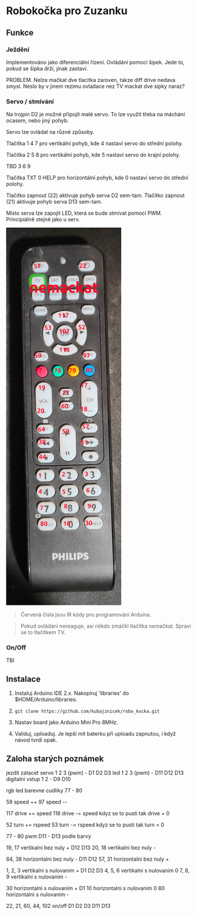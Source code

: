 # Robokočka pro Zuzanku

## Funkce

### Ježdění

Implementováno jako diferenciální řízení. Ovládání pomocí šipek. Jede to, pokud se šipka drží, jinak zastaví.


PROBLEM. Nelze mačkat dve tlacitka zaroven, takze diff drive nedava smysl. Neslo by v jinem rezimu ovladace nez TV mackat dve sipky naraz?

### Servo / stmívání

Na trojpin D2 je možné připojit malé servo. To lze využít třeba na máchání ocasem, nebo jiný pohyb.

Servo lze ovládat na různé způsoby. 

Tlačítka 1 4 7 pro vertikální pohyb, kde 4 nastaví servo do střední polohy.

Tlačítka 2 5 8 pro vertikální pohyb, kde 5 nastaví servo do krajní polohy.

TBD 3 6 9

Tlačítka TXT 0 HELP pro horizontální pohyb, kde 0 nastaví servo do střední polohy.

Tlačítko zapnout (22) aktivuje pohyb serva D2 sem-tam.
Tlačítko zapnout (21) aktivuje pohyb serva D13 sem-tam.

Místo serva lze zapojit LED, která se bude stmívat pomocí PWM. Principiálně stejné jako u serv.


![Robo Kocka Controller](docs/robo_kocka_ovladac.png)

> Červená čisla jsou IR kódy pro programování Arduina.

> Pokud ovládání nereaguje, asi někdo zmáčkl tlačítka nemačkat. Spraví se to tlačítkem TV.

### On/Off

TBI


## Instalace

1. Instaluj Arduino IDE 2.x. Nakopiruj 'libraries' do $HOME/Arduino/libraries. 

2. ```git clone https://github.com/kubajznicek/robo_kocka.git```

3. Nastav board jako Arduino Mini Pro 8MHz.

4. Validuj, uploaduj. Je lepší mít baterku při uploadu zapnutou, i když návod tvrdí opak.


## Zaloha starých poznámek

jezdit
zatacet
servo 1 2 3 (pwm) - D1 D2 D3
led 1 2 3 (pwm) - D11 D12 D13
digitalni vstup 1 2 - D9 D10

rgb led
	barevne cudliky 77 - 80
	

59 speed ++
97 speed --

117 drive += speed
118 drive -= speed
	kdyz se to pusti tak drive = 0

52 turn += rspeed
53 turn -= rspeed
	kdyz se to pusti tak turn = 0


77 - 80 pwm D11 - D13 podle barvy

19, 17 vertikalni bez nuly +	D12 D13
20, 18 vertikalni bez nuly -

64, 38 horizontalni bez nuly -	D11 D12
57, 31 horizontalni bez nuly +

1, 2, 3 vertikalni s nulovanim + D1 D2 D3
4, 5, 6 vertikalni s nulovanim 0
7, 8, 9 vertikalni s nulovanim -

30 horizontalni s nulovanim + D1
10 horizontalni s nulovanim 0
80 horizontalni s nulovanim -

22, 21, 60, 44, 102 on/off D1 D2 D3 D11 D13 
